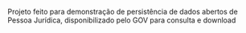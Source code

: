Projeto feito para demonstração de persistência de dados abertos de Pessoa Jurídica, disponibilizado pelo GOV para consulta e download
